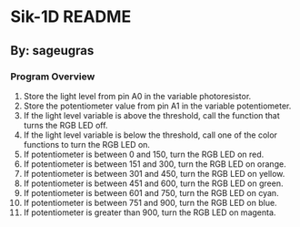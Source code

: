 # Sik-1D README
## By: sageugras

### Program Overview

1. Store the light level from pin A0 in the variable photoresistor.
2. Store the potentiometer value from pin A1 in the variable potentiometer.
3. If the light level variable is above the threshold, call the function that turns the RGB LED off.
4. If the light level variable is below the threshold, call one of the color functions to turn the RGB LED on.
5. If potentiometer is between 0 and 150, turn the RGB LED on red.
6. If potentiometer is between 151 and 300, turn the RGB LED on orange.
7. If potentiometer is between 301 and 450, turn the RGB LED on yellow.
8. If potentiometer is between 451 and 600, turn the RGB LED on green.
9. If potentiometer is between 601 and 750, turn the RGB LED on cyan.
10. If potentiometer is between 751 and 900, turn the RGB LED on blue.
11. If potentiometer is greater than 900, turn the RGB LED on magenta.
